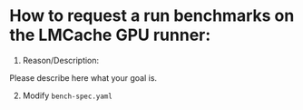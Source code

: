 # How to request a run benchmarks on the LMCache GPU runner:

1. Reason/Description:

Please describe here what your goal is.

2. Modify `bench-spec.yaml`